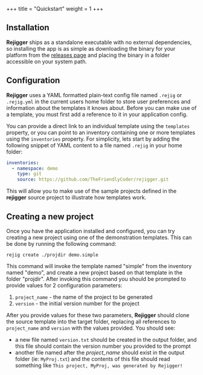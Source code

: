 +++
title = "Quickstart"
weight = 1
+++

## Installation

**Rejigger** ships as a standalone executable with no external dependencies, so installing the app is as simple as downloading the binary for your platform from the [releases page](https://github.com/TheFriendlyCoder/rejigger/releases) and placing the binary in a folder accessible on your system path.

## Configuration
**Rejigger** uses a YAML formatted plain-text config file named `.rejig` or `.rejig.yml` in the current users home folder to store user preferences and information about the templates it knows about. Before you can make use of a template, you must first add a reference to it in your application config.

You can provide a direct link to an individual template using the `templates` property, or you can point to an inventory containing one or more templates using the `inventories` property. For simplicity, lets start by adding the following snippet of YAML content to a file named `.rejig` in your home folder:

```yaml
inventories:
  - namespace: demo
    type: git
    source: https://github.com/TheFriendlyCoder/rejigger.git
```

This will allow you to make use of the sample projects defined in the **rejigger** source project to illustrate how templates work.

## Creating a new project
Once you have the application installed and configured, you can try creating a new project using one of the demonstration templates. This can be done by running the following command:

```shell
rejig create ./projdir demo.simple 
```

This command will invoke the template named "simple" from the inventory named "demo", and create a new project based on that template in the folder "projdir". After invoking this command you should be prompted to provide values for 2 configuration parameters:

1. `project_name` - the name of the project to be generated
2. `version` - the initial version number for the project

After you provide values for these two parameters, **Rejigger** should clone the source template into the target folder, replacing all references to `project_name` and `version` with the values provided. You should see:

* a new file named `version.txt` should be created in the output folder, and this file should contain the version number you provided to the prompt
* another file named after the *project_name* should exist in the output folder (ie: `MyProj.txt`) and the contents of this file should read something like `This project, MyProj, was generated by Rejigger!`
